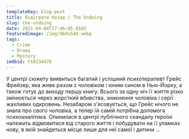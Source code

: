 ```yaml
---
templateKey: blog-post
title: Відіграти Назад / The Undoing
slug: the-undoing
date: 2021-04-04T17:46:05.850Z
featuredimage: /img/960x540.webp
tags:
  - Crime
  - Drama
  - Mystery
imdbid: tt8134470
---
```

У центрі сюжету виявиться багатий і успішний психотерапевт Грейс Фрейзер, яка живе разом з чоловіком і юним сином в Нью-Йорку, а також готує до виходу першу книгу. Всього за одну ніч її життя різко змінюється через жорсткий вбивства, зникнення чоловіка і серії жахливих одкровень. Незабаром з'ясовується, що Грейс нічого не знала про свого чоловіка, а тепер їй самій потрібна допомога психоаналітика. Опинилася в центрі публічного скандалу героїні належить відмовитися від старого життя і побудувати на її уламках нову, в якій знайдеться місце лише для неї самої і дитини ...